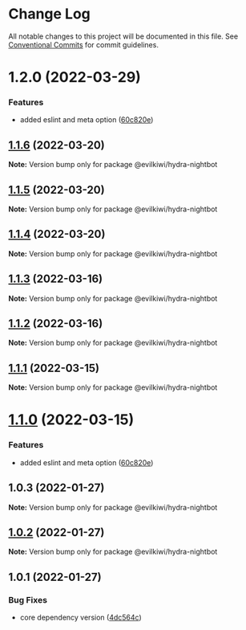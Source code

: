 # Change Log

All notable changes to this project will be documented in this file.
See [Conventional Commits](https://conventionalcommits.org) for commit guidelines.

# 1.2.0 (2022-03-29)


### Features

* added eslint and meta option ([60c820e](https://github.com/evilkiwi/hydra/commit/60c820e6c53250cdf3d35925a269e2142e2e89cf))





## [1.1.6](https://github.com/evilkiwi/hydra/compare/@evilkiwi/hydra-nightbot@1.1.5...@evilkiwi/hydra-nightbot@1.1.6) (2022-03-20)

**Note:** Version bump only for package @evilkiwi/hydra-nightbot





## [1.1.5](https://github.com/evilkiwi/hydra/compare/@evilkiwi/hydra-nightbot@1.1.4...@evilkiwi/hydra-nightbot@1.1.5) (2022-03-20)

**Note:** Version bump only for package @evilkiwi/hydra-nightbot





## [1.1.4](https://github.com/evilkiwi/hydra/compare/@evilkiwi/hydra-nightbot@1.1.3...@evilkiwi/hydra-nightbot@1.1.4) (2022-03-20)

**Note:** Version bump only for package @evilkiwi/hydra-nightbot





## [1.1.3](https://github.com/evilkiwi/hydra/compare/@evilkiwi/hydra-nightbot@1.1.2...@evilkiwi/hydra-nightbot@1.1.3) (2022-03-16)

**Note:** Version bump only for package @evilkiwi/hydra-nightbot





## [1.1.2](https://github.com/evilkiwi/hydra/compare/@evilkiwi/hydra-nightbot@1.1.1...@evilkiwi/hydra-nightbot@1.1.2) (2022-03-16)

**Note:** Version bump only for package @evilkiwi/hydra-nightbot





## [1.1.1](https://github.com/evilkiwi/hydra/compare/@evilkiwi/hydra-nightbot@1.1.0...@evilkiwi/hydra-nightbot@1.1.1) (2022-03-15)

**Note:** Version bump only for package @evilkiwi/hydra-nightbot





# [1.1.0](https://github.com/evilkiwi/hydra/compare/@evilkiwi/hydra-nightbot@1.0.3...@evilkiwi/hydra-nightbot@1.1.0) (2022-03-15)


### Features

* added eslint and meta option ([60c820e](https://github.com/evilkiwi/hydra/commit/60c820e6c53250cdf3d35925a269e2142e2e89cf))





## 1.0.3 (2022-01-27)

**Note:** Version bump only for package @evilkiwi/hydra-nightbot





## [1.0.2](https://github.com/evilkiwi/hydra/compare/@evilkiwi/hydra-nightbot@1.0.1...@evilkiwi/hydra-nightbot@1.0.2) (2022-01-27)

**Note:** Version bump only for package @evilkiwi/hydra-nightbot





## 1.0.1 (2022-01-27)


### Bug Fixes

* core dependency version ([4dc564c](https://github.com/evilkiwi/hydra/commit/4dc564cbff42c3780f0b32d1867a7dce97b27a28))
